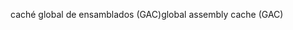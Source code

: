<span data-ttu-id="c05cc-101">caché global de ensamblados (GAC)</span><span class="sxs-lookup"><span data-stu-id="c05cc-101">global assembly cache (GAC)</span></span>